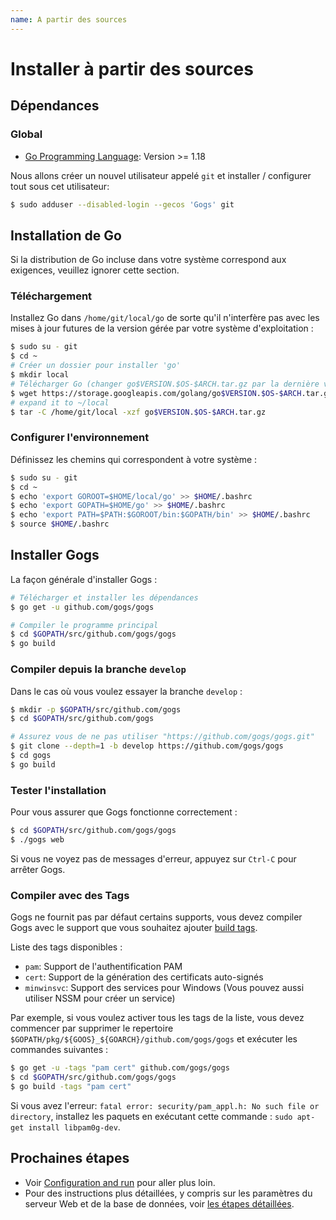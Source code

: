 ```yaml
---
name: A partir des sources
---
```


# Installer à partir des sources

## Dépendances

### Global

- [Go Programming Language](http://golang.org): Version >= 1.18

Nous allons créer un nouvel utilisateur appelé `git` et installer / configurer tout sous cet utilisateur:

```sh
$ sudo adduser --disabled-login --gecos 'Gogs' git
```

## Installation de Go

Si la distribution de Go incluse dans votre système correspond aux exigences, veuillez ignorer cette section.

### Téléchargement

Installez Go dans `/home/git/local/go` de sorte qu'il n'interfère pas avec les mises à jour futures de la version gérée par votre système d'exploitation :

```sh
$ sudo su - git
$ cd ~
# Créer un dossier pour installer 'go'
$ mkdir local
# Télécharger Go (changer go$VERSION.$OS-$ARCH.tar.gz par la dernière version)
$ wget https://storage.googleapis.com/golang/go$VERSION.$OS-$ARCH.tar.gz
# expand it to ~/local
$ tar -C /home/git/local -xzf go$VERSION.$OS-$ARCH.tar.gz
```

### Configurer l'environnement

Définissez les chemins qui correspondent à votre système :

```sh
$ sudo su - git
$ cd ~
$ echo 'export GOROOT=$HOME/local/go' >> $HOME/.bashrc
$ echo 'export GOPATH=$HOME/go' >> $HOME/.bashrc
$ echo 'export PATH=$PATH:$GOROOT/bin:$GOPATH/bin' >> $HOME/.bashrc
$ source $HOME/.bashrc
```

## Installer Gogs

La façon générale d'installer Gogs :

```sh
# Télécharger et installer les dépendances
$ go get -u github.com/gogs/gogs

# Compiler le programme principal
$ cd $GOPATH/src/github.com/gogs/gogs
$ go build
```

### Compiler depuis la branche `develop`

Dans le cas où vous voulez essayer la branche `develop` :

```sh
$ mkdir -p $GOPATH/src/github.com/gogs
$ cd $GOPATH/src/github.com/gogs

# Assurez vous de ne pas utiliser "https://github.com/gogs/gogs.git"
$ git clone --depth=1 -b develop https://github.com/gogs/gogs
$ cd gogs
$ go build
```

### Tester l'installation

Pour vous assurer que Gogs fonctionne correctement :

```sh
$ cd $GOPATH/src/github.com/gogs/gogs
$ ./gogs web
```

Si vous ne voyez pas de messages d'erreur, appuyez sur `Ctrl-C` pour arrêter Gogs.

### Compiler avec des Tags

Gogs ne fournit pas par défaut certains supports, vous devez compiler Gogs avec le support que vous souhaitez ajouter [build tags](https://golang.org/pkg/go/build/#hdr-Build_Constraints).

Liste des tags disponibles :

- `pam`: Support de l'authentification PAM
- `cert`: Support de la génération des certificats auto-signés
- `minwinsvc`: Support des services pour Windows (Vous pouvez aussi utiliser NSSM pour créer un service)

Par exemple, si vous voulez activer tous les tags de la liste, vous devez commencer par supprimer le repertoire `$GOPATH/pkg/${GOOS}_${GOARCH}/github.com/gogs/gogs` et exécuter les commandes suivantes :

```sh
$ go get -u -tags "pam cert" github.com/gogs/gogs
$ cd $GOPATH/src/github.com/gogs/gogs
$ go build -tags "pam cert"
```

Si vous avez l'erreur: `fatal error: security/pam_appl.h: No such file or directory`, installez les paquets en exécutant cette commande : `sudo apt-get install libpam0g-dev`.

## Prochaines étapes

- Voir [Configuration and run](configuration_and_run) pour aller plus loin.
- Pour des instructions plus détaillées, y compris sur les paramètres du serveur Web et de la base de données, voir [les étapes détaillées](/docs/advanced/configuration_for_source_builds).
